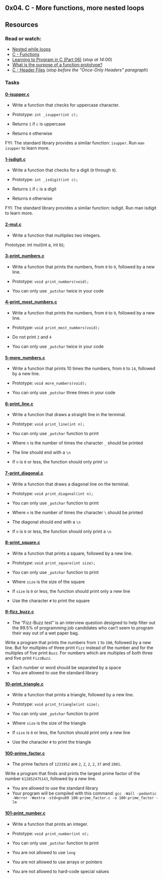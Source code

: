 ## 0x04. C - More functions, more nested loops

## Resources

### Read or watch:

- [Nested while loops](https://www.youtube.com/watch?v=Z3iGeQ1gIss)
- [C - Functions](https://www.tutorialspoint.com/cprogramming/c_functions.htm)
- [Learning to Program in C (Part 06)](https://www.youtube.com/watch?v=qMlnFwYdqIw) (_stop at 14:00_)
- [What is the purpose of a function prototype?](https://www.geeksforgeeks.org/what-is-the-purpose-of-a-function-prototype/)
- [C - Header Files](https://www.tutorialspoint.com/cprogramming/c_header_files.htm) (_stop before the “Once-Only Headers” paragraph_)

### Tasks

#### [0-isupper.c](https://github.com/Jerdah/alx-low_level_programming/blob/master/0x04-more_functions_nested_loops/0-isupper.c) 

- Write a function that checks for uppercase character.

- Prototype: `int _isupper(int c);`
- Returns `1` if `c` is uppercase
- Returns `0` otherwise

FYI: The standard library provides a similar function: `isupper`. Run `man isupper` to learn more.

#### [1-isdigit.c](https://github.com/Jerdah/alx-low_level_programming/blob/master/0x04-more_functions_nested_loops/1-isdigit.c)

- Write a function that checks for a digit (`0` through `9`).

- Prototype: `int _isdigit(int c);`
- Returns `1` if `c` is a digit
- Returns `0` otherwise

FYI: The standard library provides a similar function: isdigit. Run man isdigit to learn more.

#### [2-mul.c](https://github.com/Jerdah/alx-low_level_programming/blob/master/0x04-more_functions_nested_loops/2-mul.c)

- Write a function that multiplies two integers.

Prototype: int mul(int a, int b);

#### [3-print_numbers.c](https://github.com/Jerdah/alx-low_level_programming/blob/master/0x04-more_functions_nested_loops/3-print_numbers.c)

- Write a function that prints the numbers, from `0` to `9`, followed by a new line.

- Prototype: `void print_numbers(void);`
- You can only use `_putchar` twice in your code

#### [4-print_most_numbers.c](https://github.com/Jerdah/alx-low_level_programming/blob/master/0x04-more_functions_nested_loops/4-print_most_numbers.c)

- Write a function that prints the numbers, from `0` to `9`, followed by a new line.

- Prototype: `void print_most_numbers(void);`
- Do not print `2` and `4`
- You can only use `_putchar` twice in your code

#### [5-more_numbers.c](https://github.com/Jerdah/alx-low_level_programming/blob/master/0x04-more_functions_nested_loops/5-more_numbers.c)

- Write a function that prints 10 times the numbers, from `0` to `14`, followed by a new line.

- Prototype: `void more_numbers(void);`
- You can only use `_putchar` three times in your code

#### [6-print_line.c](https://github.com/Jerdah/alx-low_level_programming/blob/master/0x04-more_functions_nested_loops/6-print_line.c)

- Write a function that draws a straight line in the terminal.

- Prototype: `void print_line(int n);`
- You can only use `_putchar` function to print
- Where `n` is the number of times the character `_` should be printed
- The line should end with a `\n`
- If `n` is `0` or less, the function should only print `\n`

#### [7-print_diagonal.c](https://github.com/Jerdah/alx-low_level_programming/blob/master/0x04-more_functions_nested_loops/7-print_diagonal.c)

- Write a function that draws a diagonal line on the terminal.

- Prototype: `void print_diagonal(int n);`
- You can only use `_putchar` function to print
- Where `n` is the number of times the character `\` should be printed
- The diagonal should end with a `\n`
- If `n` is `0` or less, the function should only print a `\n`

#### [8-print_square.c](https://github.com/Jerdah/alx-low_level_programming/blob/master/0x04-more_functions_nested_loops/8-print_square.c)

- Write a function that prints a square, followed by a new line.

- Prototype: `void print_square(int size);`
- You can only use `_putchar` function to print
- Where `size` is the size of the square
- If `size` is `0` or less, the function should print only a new line
- Use the character `#` to print the square

#### [9-fizz_buzz.c](https://github.com/Jerdah/alx-low_level_programming/blob/master/0x04-more_functions_nested_loops/9-fizz_buzz.c)

- The “Fizz-Buzz test” is an interview question designed to help filter out the 99.5% of programming job candidates who can’t seem to program their way out of a wet paper bag.

Write a program that prints the numbers from `1` to `100`, followed by a new line. But for multiples of three print `Fizz` instead of the number and for the multiples of five print `Buzz`. For numbers which are multiples of both three and five print `FizzBuzz`.

- Each number or word should be separated by a space
- You are allowed to use the standard library

#### [10-print_triangle.c](https://github.com/Jerdah/alx-low_level_programming/blob/master/0x04-more_functions_nested_loops/10-print_triangle.c)

- Write a function that prints a triangle, followed by a new line.

- Prototype: `void print_triangle(int size);`
- You can only use `_putchar` function to print
- Where `size` is the size of the triangle
- If `size` is `0` or less, the function should print only a new line
- Use the character `#` to print the triangle

#### [100-prime_factor.c](https://github.com/Jerdah/alx-low_level_programming/blob/master/0x04-more_functions_nested_loops/100-prime_factor.c)

- The prime factors of `1231952` are `2`, `2`, `2`, `2`, `37` and `2081`.

Write a program that finds and prints the largest prime factor of the number `612852475143`, followed by a new line.

- You are allowed to use the standard library
- Your program will be compiled with this command: `gcc -Wall -pedantic -Werror -Wextra -std=gnu89 100-prime_factor.c -o 100-prime_factor -lm`

#### [101-print_number.c](https://github.com/Jerdah/alx-low_level_programming/blob/master/0x04-more_functions_nested_loops/101-print_number.c)

- Write a function that prints an integer.

- Prototype: `void print_number(int n);`
- You can only use `_putchar` function to print
- You are not allowed to use `long`
- You are not allowed to use arrays or pointers
- You are not allowed to hard-code special values

